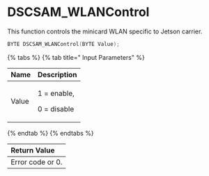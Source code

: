 # DSCSAM\_WLANControl

This function controls the minicard WLAN specific to Jetson carrier.

```c
BYTE DSCSAM_WLANControl(BYTE Value);
```

{% tabs %}
{% tab title=" Input Parameters" %}
<table>
  <thead>
    <tr>
      <th style="text-align:left">Name</th>
      <th style="text-align:left">Description</th>
    </tr>
  </thead>
  <tbody>
    <tr>
      <td style="text-align:left">Value</td>
      <td style="text-align:left">
        <p>1 = enable,</p>
        <p>0 = disable</p>
      </td>
    </tr>
  </tbody>
</table>
{% endtab %}
{% endtabs %}

| Return Value |
| :--- |
| Error code or 0. |

